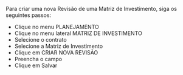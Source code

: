 Para criar uma nova Revisão de uma Matriz de Investimento, siga os seguintes passos:

* Clique no menu PLANEJAMENTO
* Clique no menu lateral MATRIZ DE INVESTIMENTO
* Selecione o contrato
* Selecione a Matriz de Investimento
* Clique em CRIAR NOVA REVISÃO
* Preencha o campo
* Clique em Salvar